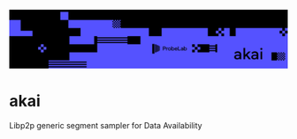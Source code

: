 ![Akai ProbeLab Logo](./docs/banner-akai.svg)

# akai
Libp2p generic segment sampler for Data Availability
